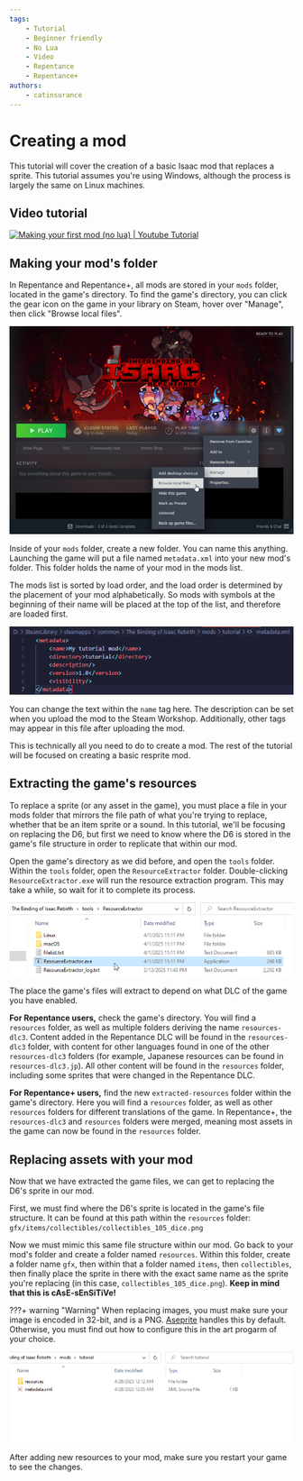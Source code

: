 ```yaml
---
tags:
    - Tutorial
    - Beginner friendly
    - No Lua
    - Video
    - Repentance
    - Repentance+
authors:
    - catinsurance
---
```


# Creating a mod
This tutorial will cover the creation of a basic Isaac mod that replaces a sprite. This tutorial assumes you're using Windows, although the process is largely the same on Linux machines.

## Video tutorial
[![Making your first mod (no lua) | Youtube Tutorial](https://img.youtube.com/vi/rukHB48olG8/0.jpg)](https://youtu.be/rukHB48olG8 "Video tutorial")

## Making your mod's folder
In Repentance and Repentance+, all mods are stored in your `mods` folder, located in the game's directory. To find the game's directory, you can click the gear icon on the game in your library on Steam, hover over "Manage", then click "Browse local files".

![Opening the mod's directory](./images/creating_a_mod/browse_local_files.png)

Inside of your `mods` folder, create a new folder. You can name this anything. Launching the game will put a file named `metadata.xml` into your new mod's folder. This folder holds the name of your mod in the mods list.

The mods list is sorted by load order, and the load order is determined by the placement of your mod alphabetically. So mods with symbols at the beginning of their name will be placed at the top of the list, and therefore are loaded first.

![The metadata.xml of your mod](./images/creating_a_mod/metadata_xml.png)

You can change the text within the `name` tag here. The description can be set when you upload the mod to the Steam Workshop. Additionally, other tags may appear in this file after uploading the mod.

This is technically all you need to do to create a mod. The rest of the tutorial will be focused on creating a basic resprite mod.

## Extracting the game's resources
To replace a sprite (or any asset in the game), you must place a file in your mods folder that mirrors the file path of what you're trying to replace, whether that be an item sprite or a sound. In this tutorial, we'll be focusing on replacing the D6, but first we need to know where the D6 is stored in the game's file structure in order to replicate that within our mod.

Open the game's directory as we did before, and open the `tools` folder. Within the `tools` folder, open the `ResourceExtractor` folder. Double-clicking `ResourceExtractor.exe` will run the resource extraction program. This may take a while, so wait for it to complete its process.

![The resource extractor](./images/creating_a_mod/resource_extractor.png)

The place the game's files will extract to depend on what DLC of the game you have enabled.

**For Repentance users,** check the game's directory. You will find a `resources` folder, as well as multiple folders deriving the name `resources-dlc3`. Content added in the Repentance DLC will be found in the `resources-dlc3` folder, with content for other languages found in one of the other `resources-dlc3` folders (for example, Japanese resources can be found in `resources-dlc3.jp`). All other content will be found in the `resources` folder, including some sprites that were changed in the Repentance DLC.

**For Repentance+ users,** find the new `extracted-resources` folder within the game's directory. Here you will find a `resources` folder, as well as other `resources` folders for different translations of the game. In Repentance+, the `resources-dlc3` and `resources` folders were merged, meaning most assets in the game can now be found in the `resources` folder.

## Replacing assets with your mod
Now that we have extracted the game files, we can get to replacing the D6's sprite in our mod.

First, we must find where the D6's sprite is located in the game's file structure. It can be found at this path within the `resources` folder:
`gfx/items/collectibles/collectibles_105_dice.png`

Now we must mimic this same file structure within our mod. Go back to your mod's folder and create a folder named `resources`. Within this folder, create a folder name `gfx`, then within that a folder named `items`, then `collectibles`, then finally place the sprite in there with the exact same name as the sprite you're replacing (in this case, `collectibles_105_dice.png`). **Keep in mind that this is cAsE-sEnSiTiVe!**

???+ warning "Warning"
    When replacing images, you must make sure your image is encoded in 32-bit, and is a PNG. [Aseprite](https://www.aseprite.org/) handles this by default. Otherwise, you must find out how to configure this in the art progarm of your choice.

![The file path we place our sprite in](./images/creating_a_mod/sprite_replacement.gif)

After adding new resources to your mod, make sure you restart your game to see the changes.
